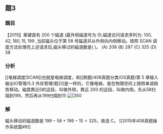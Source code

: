 ## 题3
### 题目
【2015】某硬盘有 200 个磁道 (最外侧磁道号为 0),磁道访问请求序列为:  ${130},{42},{180},{15},{199}$ ,当前磁头位于第 58 号磁道并从外侧向内侧移动。按照 $\mathrm{{SCAN}}$ 调度方法处理完上述请求后,磁头移过的磁道数是( )。
(A) 208 
(B) 287 
(C) 325 
(D) 38
### 分析
[[电梯调度|SCAN]]也就是电梯调度，和[[刷题/408真题分类/OS真题/第 5 章输入输出IO管理/5.3 外存管理/题2]]是一样的，它像电梯，是在物理空间上按照单调趋势移动。磁盘靠近0的这段，叫做外侧，靠近 200 的这段，叫做内侧。先从58扫描到199，然后再从199扫描到15
![|350](https://img.hwenyi.tech/202411171055394.webp)
### 解
磁头移动的磁道数是 $199-58+199-15=325$，故选 C。
[[2015年408真题操作系统篇#9]]
